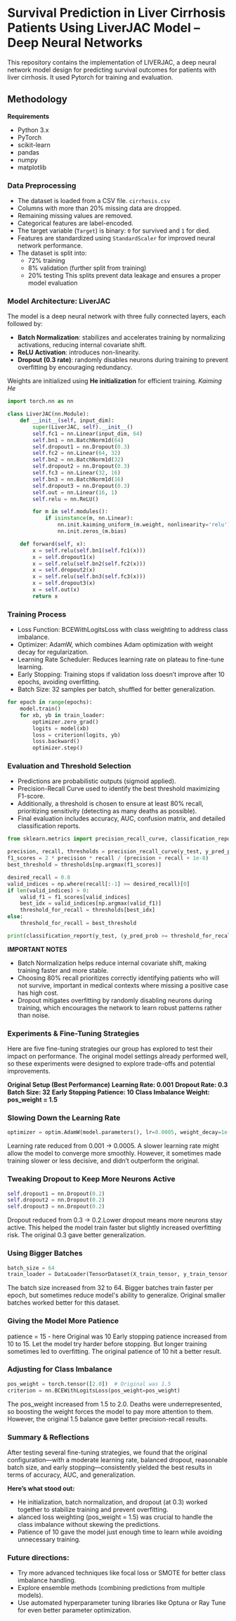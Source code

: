 # Survival Prediction in Liver Cirrhosis Patients Using LiverJAC Model – Deep Neural Networks

This repository contains the implementation of LIVERJAC, a deep neural network model design for predicting survival outcomes for patients with liver cirrhosis.
It used Pytorch for training and evaluation.

## Methodology

**Requirements**
- Python 3.x
- PyTorch
- scikit-learn
- pandas
- numpy
- matplotlib


### Data Preprocessing

- The dataset is loaded from a CSV file. `cirrhosis.csv`
- Columns with more than 20% missing data are dropped.
- Remaining missing values are removed.
- Categorical features are label-encoded.
- The target variable (`Target`) is binary: `0` for survived and `1` for died.
- Features are standardized using `StandardScaler` for improved neural network performance.
- The dataset is split into:
  - 72% training
  - 8% validation (further split from training)
  - 20% testing
This splits prevent data leakage and ensures a proper model evaluation



### Model Architecture: LiverJAC

The model is a deep neural network with three fully connected layers, each followed by:

- **Batch Normalization**: stabilizes and accelerates training by normalizing activations, reducing internal covariate shift.
- **ReLU Activation**: introduces non-linearity.
- **Dropout (0.3 rate)**: randomly disables neurons during training to prevent overfitting by encouraging redundancy.

Weights are initialized using **He initialization** for efficient training. *Kaiming He*

```python
import torch.nn as nn

class LiverJAC(nn.Module):
    def __init__(self, input_dim):
        super(LiverJAC, self).__init__()
        self.fc1 = nn.Linear(input_dim, 64)
        self.bn1 = nn.BatchNorm1d(64)
        self.dropout1 = nn.Dropout(0.3)
        self.fc2 = nn.Linear(64, 32)
        self.bn2 = nn.BatchNorm1d(32)
        self.dropout2 = nn.Dropout(0.3)
        self.fc3 = nn.Linear(32, 16)
        self.bn3 = nn.BatchNorm1d(16)
        self.dropout3 = nn.Dropout(0.3)
        self.out = nn.Linear(16, 1)
        self.relu = nn.ReLU()

        for m in self.modules():
            if isinstance(m, nn.Linear):
                nn.init.kaiming_uniform_(m.weight, nonlinearity='relu')
                nn.init.zeros_(m.bias)

    def forward(self, x):
        x = self.relu(self.bn1(self.fc1(x)))
        x = self.dropout1(x)
        x = self.relu(self.bn2(self.fc2(x)))
        x = self.dropout2(x)
        x = self.relu(self.bn3(self.fc3(x)))
        x = self.dropout3(x)
        x = self.out(x)
        return x
```
### Training Process
- Loss Function: BCEWithLogitsLoss with class weighting to address class imbalance.
- Optimizer: AdamW, which combines Adam optimization with weight decay for regularization.
- Learning Rate Scheduler: Reduces learning rate on plateau to fine-tune learning.
- Early Stopping: Training stops if validation loss doesn’t improve after 10 epochs, avoiding overfitting.
- Batch Size: 32 samples per batch, shuffled for better generalization.
```python
for epoch in range(epochs):
    model.train()
    for xb, yb in train_loader:
        optimizer.zero_grad()
        logits = model(xb)
        loss = criterion(logits, yb)
        loss.backward()
        optimizer.step()

```
### Evaluation and Threshold Selection
- Predictions are probabilistic outputs (sigmoid applied).
- Precision-Recall Curve used to identify the best threshold maximizing F1-score.
- Additionally, a threshold is chosen to ensure at least 80% recall, prioritizing sensitivity (detecting as many deaths as possible).
- Final evaluation includes accuracy, AUC, confusion matrix, and detailed classification reports.

```python
from sklearn.metrics import precision_recall_curve, classification_report

precision, recall, thresholds = precision_recall_curve(y_test, y_pred_prob)
f1_scores = 2 * precision * recall / (precision + recall + 1e-8)
best_threshold = thresholds[np.argmax(f1_scores)]

desired_recall = 0.8
valid_indices = np.where(recall[:-1] >= desired_recall)[0]
if len(valid_indices) > 0:
    valid_f1 = f1_scores[valid_indices]
    best_idx = valid_indices[np.argmax(valid_f1)]
    threshold_for_recall = thresholds[best_idx]
else:
    threshold_for_recall = best_threshold

print(classification_report(y_test, (y_pred_prob >= threshold_for_recall).astype(int)))
```
**IMPORTANT NOTES**
- Batch Normalization helps reduce internal covariate shift, making training faster and more stable.
- Choosing 80% recall prioritizes correctly identifying patients who will not survive, important in medical contexts where missing a positive case has high cost.
- Dropout mitigates overfitting by randomly disabling neurons during training, which encourages the network to learn robust patterns rather than noise.

### Experiments & Fine-Tuning Strategies
Here are five fine-tuning strategies our group has explored to test their impact on performance. The original model settings already performed well, so these experiments were designed to explore trade-offs and potential improvements.

**Original Setup (Best Performance)**
**Learning Rate: 0.001**
**Dropout Rate: 0.3**
**Batch Size: 32**
**Early Stopping Patience: 10**
**Class Imbalance Weight: pos_weight = 1.5**

### Slowing Down the Learning Rate
```python
optimizer = optim.AdamW(model.parameters(), lr=0.0005, weight_decay=1e-4)
```
Learning rate reduced from 0.001 → 0.0005. A slower learning rate might allow the model to converge more smoothly. 
However, it sometimes made training slower or less decisive, and didn’t outperform the original.

### Tweaking Dropout to Keep More Neurons Active
```python
self.dropout1 = nn.Dropout(0.2)
self.dropout2 = nn.Dropout(0.2)
self.dropout3 = nn.Dropout(0.2)
```
Dropout reduced from 0.3 → 0.2.Lower dropout means more neurons stay active. This helped the model train faster but slightly increased overfitting risk. 
The original 0.3 gave better generalization.

### Using Bigger Batches
```python
batch_size = 64
train_loader = DataLoader(TensorDataset(X_train_tensor, y_train_tensor), batch_size=batch_size, shuffle=True)
```
The batch size increased from 32 to 64. Bigger batches train faster per epoch, but sometimes reduce model's ability to generalize. 
Original smaller batches worked better for this dataset.

### Giving the Model More Patience

patience = 15  - here Original was 10
Early stopping patience increased from 10 to 15. Let the model try harder before stopping. But longer training sometimes led to overfitting. 
The original patience of 10 hit a better result.

### Adjusting for Class Imbalance
```python
pos_weight = torch.tensor([2.0])  # Original was 1.5
criterion = nn.BCEWithLogitsLoss(pos_weight=pos_weight)
```
The pos_weight increased from 1.5 to 2.0. Deaths were underrepresented, so boosting the weight forces the model to pay more attention to them. 
However, the original 1.5 balance gave better precision-recall results.

### Summary & Reflections
After testing several fine-tuning strategies, we found that the original configuration—with a moderate learning rate, balanced dropout, reasonable batch size, and early stopping—consistently yielded the best results in terms of accuracy, AUC, and generalization.

**Here’s what stood out:**
- He initialization, batch normalization, and dropout (at 0.3) worked together to stabilize training and prevent overfitting.
- alanced loss weighting (pos_weight = 1.5) was crucial to handle the class imbalance without skewing the predictions.
- Patience of 10 gave the model just enough time to learn while avoiding unnecessary training.

### Future directions:
- Try more advanced techniques like focal loss or SMOTE for better class imbalance handling.
- Explore ensemble methods (combining predictions from multiple models).
- Use automated hyperparameter tuning libraries like Optuna or Ray Tune for even better parameter optimization.


